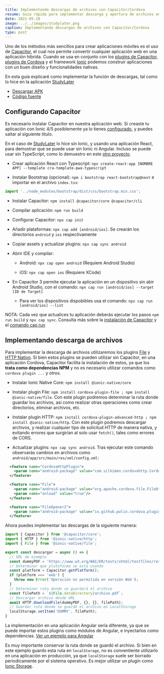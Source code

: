 ```yaml
---
title: Implementando descargas de archivos con Capacitor/Cordova
resume: Guía rápida para implementar descarga y apertura de archivos en una aplicación hibrida
date: 2021-05-28
image: ../../images/studylater.png
caption: Implementando descargas de archivos con Capacitor/Cordova
type: post
---
```


Uno de los métodos más sencillos para crear aplicaciones móviles es el uso de [Capacitor](https://capacitorjs.com/), el cual nos permite convertir cualquier aplicación web en una aplicación hibrida. Cuando se usa en conjunto con los [plugins de Capacitor](https://capacitorjs.com/docs/plugins), [plugins de Cordova](https://ionicframework.com/docs/native/community) y el framework [Ionic](https://ionicframework.com/) podemos construir aplicaciones con un buen diseño y funcionalidades nativas.

En esta guía explicaré como implementar la función de descargas, tal como lo hice en la aplicación [StudyLater](../projects/studylater)

- [Descargar APK](https://github.com/angelxehg/studylater-app/releases)
- [Código fuente](https://github.com/angelxehg/studylater-app)

## Configurando Capacitor

Es necesario instalar Capacitor en nuestra aplicación web. Si creaste tu aplicación con Ionic 4/5 posiblemente ya lo tienes [configurado](https://capacitorjs.com/docs/getting-started/with-ionic), y puedes saltar al siguiente título.

En el caso de [StudyLater](../projects/studylater) lo hice sin Ionic, y usando una aplicación React, para demostrar que se puede usar sin Ionic ni Angular. Incluso se puede usar sin TypeScript, como lo demuestro en este [otro proyecto](../projects/react-capacitor-examples).

- Crear aplicación React con Typescript: `npx create-react-app [NOMBRE APP] --template cra-template-pwa-typescript`

- Instalar Bootstrap (opcional): `npm i bootstrap react-bootstrap@next` e importar en el archivo `index.tsx`:

```ts
import '../node_modules/bootstrap/dist/css/bootstrap.min.css';
```

- Instalar Capacitor: `npm install @capacitor/core @capacitor/cli`

- Compilar aplicación: `npm run build`

- Configurar Capacitor: `npx cap init`

- Añadir plataformas: `npx cap add [android/ios]`. Se crearán los directorios `android` y `ios` respectivamente

- Copiar assets y actualizar plugins: `npx cap sync android`

- Abrir IDE y compilar:

  - Android: `npx cap open android` (Requiere Android Studio)

  - iOS: `npx cap open ios` (Requiere XCode)

- En Capacitor 3 permite ejecutar la aplicación en un dispositivo sin abir Android Studio, con el comando: `npx cap run [android/ios] --target [ID de Target]`

  - Para ver los dispositivos dispobibles usa el comando: `npx cap run [android/ios] --list`

NOTA: Cada vez que actualices tu aplicación deberás ejecutar los pasos `npm run build` y `npx cap sync`. Consulta más sobre la [instalación de Capacitor](https://capacitorjs.com/docs/getting-started) y el [comando cap run](https://capacitorjs.com/docs/cli/run#capacitor-cli-cap-run)

## Implementando descarga de archivos

Para implementar la descarga de archivos utilizaremos los plugins [File](https://cordova.apache.org/docs/en/10.x/reference/cordova-plugin-file/) y [HTTP Nativo](https://github.com/silkimen/cordova-plugin-advanced-http). Si bien estos plugins se pueden utilizar sin Capacitor, en una aplicación Cordova, Capacitor facilita la instalación de estos, ya que los **trata como dependencias NPM** y no es necesario utilizar comandos como `cordova plugin ...` y otros.

- Instalar Ionic Native Core: `npm install @ionic-native/core`

- Instalar plugin File: `npm install cordova-plugin-file ; npm install @ionic-native/file`. Con este plugin podremos determinar la ruta donde guardar los archivos, así como realizar otras operaciones como crear directorios, eliminar archivos, etc.

- Instalar plugin HTTP: `npm install cordova-plugin-advanced-http ; npm install @ionic-native/http`. Con este plugin podremos descargar archivos, y realizar cualquier tipo de solicitud HTTP de manera nativa, y evitando errores que surgirían al solo usar `fetch()`, tales como errores de CORS.

- Actualizar plugins: `npx cap sync android`. Tras ejecutar este comando observarás cambios en archivos como `android/app/src/main/res/xml/config.xml`:

```xml
  <feature name="CordovaHttpPlugin">
    <param name="android-package" value="com.silkimen.cordovahttp.CordovaHttpPlugin"/>
  </feature>

  <feature name="File">
    <param name="android-package" value="org.apache.cordova.file.FileUtils"/>
    <param name="onload" value="true"/>
  </feature>

  <feature name="FileOpener2">
    <param name="android-package" value="io.github.pwlin.cordova.plugins.fileopener2.FileOpener2"/>
  </feature>
```

Ahora puedes implementar las descargas de la siguiente manera:

```ts
import { Capacitor } from '@capacitor/core';
import { HTTP } from '@ionic-native/http';
import { File } from '@ionic-native/file';

export const descargar = async () => {
  // URL de ejemplo
  const dummyPDF = 'https://www.w3.org/WAI/ER/tests/xhtml/testfiles/resources/pdf/dummy.pdf';
  // Determinar que plataforma se esta usando
  const platform = Capacitor.getPlatform();
  if (platform === 'web') {
    throw new Error('Operación no permitida en versión Web');
  }
  // Determinar ruta donde se guardará el archivo
  const filePath = `${File.dataDirectory}archivo.pdf`;
  // Descargar archivo desde URL
  await HTTP.downloadFile(dummyPDF, {}, {}, filePath);
  // Guardar ruta donde se guardó el archivo en LocalStorage
  localStorage.setItem('DUMMY', filePath);
}
```

La implementación en una aplicación Angular sería diferente, ya que se puede importar estos plugins como módulos de Angular, e inyectarlos como dependencias. [Ver un ejemplo para Angular](https://ionicframework.com/docs/native/http#usage)

Es muy importante conservar la ruta donde se guardó el archivo. Si bien en este ejemplo guardo esta ruta en `localStorage`, no es conventiente utilizarlo en una aplicación en producción, ya que `localStorage` suele ser borrado periodicamente por el sistema operativo. Es mejor utilizar un plugin como [Ionic Storage](https://github.com/ionic-team/ionic-storage).
